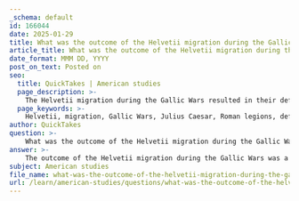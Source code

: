 ```yaml
---
_schema: default
id: 166044
date: 2025-01-29
title: What was the outcome of the Helvetii migration during the Gallic Wars?
article_title: What was the outcome of the Helvetii migration during the Gallic Wars?
date_format: MMM DD, YYYY
post_on_text: Posted on
seo:
  title: QuickTakes | American studies
  page_description: >-
    The Helvetii migration during the Gallic Wars resulted in their defeat by Julius Caesar's Roman legions at the Battle of Bibracte, leading to significant implications for the region and the weakening of the Helvetii tribe.
  page_keywords: >-
    Helvetii, migration, Gallic Wars, Julius Caesar, Roman legions, defeat, Battle of Bibracte, Southern Gaul, Aedui, military conflict, Celtic tribe, Gaul
author: QuickTakes
question: >-
    What was the outcome of the Helvetii migration during the Gallic Wars?
answer: >-
    The outcome of the Helvetii migration during the Gallic Wars was a significant military conflict that ultimately resulted in the defeat of the Helvetii by Julius Caesar's Roman legions. The Helvetii, a Celtic tribe, attempted to migrate from their homeland in modern-day Switzerland to western Gaul in 58 BC, with the intention of resettling in the Santones region of Southern Gaul. This migration was perceived as a threat to the stability of Roman Gaul and the interests of Rome, prompting Caesar to intervene.\n\nCaesar initially attempted to stall the Helvetii by pretending to consider their request to cross through Roman territory. However, he soon recognized the migration as an opportunity to assert Roman power in the region and to protect his allies, particularly the Aedui, who were threatened by the Helvetii's movements. The Helvetii's migration was estimated to involve a large population, with contemporary sources suggesting numbers ranging from 20,000 to as many as 370,000, although these figures are debated among historians.\n\nThe Helvetii were ultimately defeated at the Battle of Bibracte, where Caesar's forces, despite being outnumbered, employed superior military tactics and discipline to secure a decisive victory. The remnants of the Helvetii were forced to retreat back to their homeland, significantly weakened and unable to resist further incursions from Germanic tribes. This defeat not only curtailed the Helvetii's ambitions but also set the stage for Caesar's broader campaign to conquer all of Gaul, which he pursued in subsequent years.\n\nIn summary, the Helvetii migration led to their military defeat by Caesar, which had lasting implications for the region, including the destabilization of their territory and the potential for Germanic incursions into Gaul.
subject: American studies
file_name: what-was-the-outcome-of-the-helvetii-migration-during-the-gallic-wars.md
url: /learn/american-studies/questions/what-was-the-outcome-of-the-helvetii-migration-during-the-gallic-wars
---
```


&nbsp;